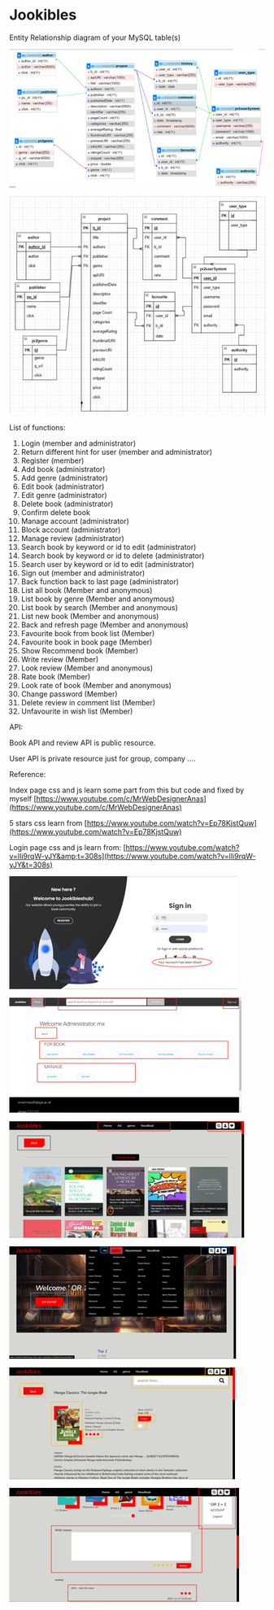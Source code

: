 # Jookibles

Entity Relationship diagram of your MySQL table(s)

![1736125069375](image/README/1736125069375.png)


![1736125082918](image/README/1736125082918.png)


List of functions:

1. Login (member and administrator)
2. Return different hint for user (member and
   administrator)
3. Register (member)
4. Add book (administrator)
5. Add genre (administrator)
6. Edit book (administrator)
7. Edit genre (administrator)
8. Delete book (administrator)
9. Confirm delete book
10. Manage account (administrator)
11. Block account (administrator)
12. Manage review (administrator)
13. Search book by keyword or id to edit
    (administrator)
14. Search book by keyword or id to delete
    (administrator)
15. Search user by keyword or id to edit
    (administrator)
16. Sign out (member and administrator)
17. Back function back to last page (administrator)
18. List all book (Member
    and anonymous)
19. List book by genre (Member
    and anonymous)
20. List book by search (Member
    and anonymous)
21. List new book (Member
    and anonymous)
22. Back and refresh page (Member
    and anonymous)
23. Favourite book from book list (Member)
24. Favourite book in book page (Member)
25. Show Recommend book (Member)
26. Write review (Member)
27. Look review (Member
    and anonymous)
28. Rate book (Member)
29. Look rate of book (Member
    and anonymous)
30. Change password (Member)
31. Delete review in comment list (Member)
32. Unfavourite in wish list (Member)


API:

Book API and review API is public resource.

User API is private resource just for group, company ….



Reference:

Index page css and js learn some part from this but code and fixed by
myself [https://www.youtube.com/c/MrWebDesignerAnas](https://www.youtube.com/c/MrWebDesignerAnas)

5 stars css learn from [https://www.youtube.com/watch?v=Ep78KjstQuw](https://www.youtube.com/watch?v=Ep78KjstQuw)

Login page css and js learn from: [https://www.youtube.com/watch?v=lIi9rqW-yJY&amp;t=308s](https://www.youtube.com/watch?v=lIi9rqW-yJY&t=308s)

![1736125115986](image/README/1736125115986.png)

![1736125120992](image/README/1736125120992.png)

![1736125131800](image/README/1736125131800.png)

![1736125137499](image/README/1736125137499.png)

![1736125143065](image/README/1736125143065.png)


![1736125154098](image/README/1736125154098.png)
